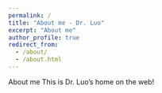 ```yaml
---
permalink: /
title: "About me - Dr. Luo"
excerpt: "About me"
author_profile: true
redirect_from: 
  - /about/
  - /about.html
---
```


About me
This is Dr. Luo’s home on the web!